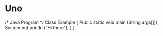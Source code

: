 # Uno
/* Java Program */
Class Example {
Public static void main (String args[]){
System.out.println ("Hi there");
}
}
